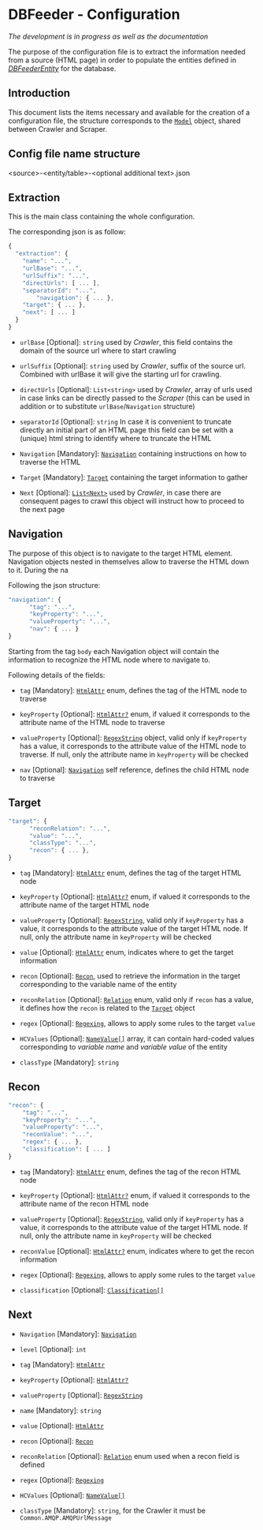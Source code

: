 # DBFeeder - Configuration

_The development is in progress as well as the documentation_

The purpose of the configuration file is to extract the information needed from a source (HTML page) in order to populate the entities defined in [_DBFeederEntity_](https://github.com/dapalex/DBFeeder/blob/main/DBFeederEntity) for the database.

## Introduction

This document lists the items necessary and available for the creation of a configuration file, the structure corresponds to the [`Model`](https://github.com/dapalex/DBFeeder/blob/main/Common/Serializer/README.md#model) object, shared between Crawler and Scraper.


## Config file name structure

\<source>-\<entity/table>-\<optional additional text>.json

## Extraction

This is the main class containing the whole configuration.

The corresponding json is as follow:

```javascript
{
  "extraction": {
    "name": "...",
    "urlBase": "...",
    "urlSuffix": "...",
    "directUrls": [ ... ],
    "separatorId": "...",
        "navigation": { ... },
    "target": { ... },
    "next": [ ... ]
  }
}
```

- `urlBase` [Optional]: `string` used by _Crawler_, this field contains the domain of the source url where to start crawling

- `urlSuffix` [Optional]: `string` used by _Crawler_, suffix of the source url. Combined with urlBase it will give the starting url for crawling.

- `directUrls` [Optional]: `List<string>` used by _Crawler_, array of urls used in case links can be directly passed to the _Scraper_ (this can be used in addition or to substitute `urlBase`/`Navigation` structure)

- `separatorId` [Optional]: `string` In case it is convenient to truncate directly an initial part of an HTML page this field can be set with a (unique) html string to identify where to truncate the HTML

- `Navigation` [Mandatory]: [`Navigation`](#navigation) containing instructions on how to traverse the HTML

- `Target` [Mandatory]: [`Target`](#target) containing the target information to gather

- `Next` [Optional]: [`List<Next>`](#next) used by _Crawler_, in case there are consequent pages to crawl this object will instruct how to proceed to the next page


## Navigation

The purpose of this object is to navigate to the target HTML element.
Navigation objects nested in themselves allow to traverse the HTML down to it.
During the na

Following the json structure:

```javascript
"navigation": {
      "tag": "...",
      "keyProperty": "...",
      "valueProperty": "...",
      "nav": { ... }
}
```

Starting from the tag `body` each Navigation object will contain the information to recognize the HTML node where to navigate to.

Following details of the fields:

- `tag` [Mandatory]: [`HtmlAttr`](https://github.com/dapalex/DBFeeder/blob/main/Common/README.md#htmlattr) enum, defines the tag of the HTML node to traverse

- `keyProperty` [Optional]: [`HtmlAttr?`](https://github.com/dapalex/DBFeeder/blob/main/Common/README.md#htmlattr) enum, if valued it corresponds to the attribute name of the HTML node to traverse

- `valueProperty` [Optional]: [`RegexString`](https://github.com/dapalex/DBFeeder/blob/main/Common/README.md#regexstring) object, valid only if `keyProperty` has a value, it corresponds to the attribute value of the HTML node to traverse. If null, only the attribute name in `keyProperty` will be checked

- `nav` [Optional]: [`Navigation`](#navigation) self reference, defines the child HTML node to traverse

## Target

```javascript
"target": {
      "reconRelation": "...",
      "value": "...",
      "classType": "...",
      "recon": { ... },
}
```

- `tag` [Mandatory]: [`HtmlAttr`](https://github.com/dapalex/DBFeeder/blob/main/Common/README.md#htmlattr) enum, defines the tag of the target HTML node

- `keyProperty` [Optional]: [`HtmlAttr?`](https://github.com/dapalex/DBFeeder/blob/main/Common/README.md#htmlattr) enum, if valued it corresponds to the attribute name of the target HTML node

- `valueProperty` [Optional]: [`RegexString`](https://github.com/dapalex/DBFeeder/blob/main/Common/README.md#regexstring), valid only if `keyProperty` has a value, it corresponds to the attribute value of the target HTML node. If null, only the attribute name in `keyProperty` will be checked

- `value` [Optional]: [`HtmlAttr`](https://github.com/dapalex/DBFeeder/blob/main/Common/README.md#htmlattr) enum, indicates where to get the target information

- `recon` [Optional]: [`Recon`](#recon), used to retrieve the information in the target corresponding to the variable name of the entity

- `reconRelation` [Optional]: [`Relation`](https://github.com/dapalex/DBFeeder/blob/main/Common/README.md#relation) enum, valid only if `recon` has a value, it defines how the `recon` is related to the [`Target`](#target) object

- `regex` [Optional]: [`Regexing`](https://github.com/dapalex/DBFeeder/blob/main/Common/README.md#regexing), allows to apply some rules to the target `value`

- `HCValues` [Optional]: [`NameValue[]`](https://github.com/dapalex/DBFeeder/blob/main/Common/README.md#namevalue) array, it can contain hard-coded values corresponding to _variable name_ and _variable value_ of the entity

- `classType` [Mandatory]: `string`


## Recon

```javascript
"recon": {
    "tag": "...",
    "keyProperty": "...",
    "valueProperty": "...",
    "reconValue": "...",
    "regex": { ... },
    "classification": [ ... ]
}
```

- `tag` [Mandatory]: [`HtmlAttr`](https://github.com/dapalex/DBFeeder/blob/main/Common/README.md#htmlattr) enum, defines the tag of the recon HTML node

- `keyProperty` [Optional]: [`HtmlAttr?`](https://github.com/dapalex/DBFeeder/blob/main/Common/README.md#htmlattr) enum, if valued it corresponds to the attribute name of the recon HTML node

- `valueProperty` [Optional]: [`RegexString`](https://github.com/dapalex/DBFeeder/blob/main/Common/README.md#regexstring), valid only if `keyProperty` has a value, it corresponds to the attribute value of the target HTML node. If null, only the attribute name in `keyProperty` will be checked

- `reconValue` [Optional]: [`HtmlAttr?`](https://github.com/dapalex/DBFeeder/blob/main/Common/README.md#htmlattr) enum, indicates where to get the recon information

- `regex` [Optional]: [`Regexing`](https://github.com/dapalex/DBFeeder/blob/main/Common/README.md#regexing), allows to apply some rules to the target `value`

- `classification` [Optional]: [`Classification[]`](#classification)

## Next

- `Navigation` [Mandatory]: [`Navigation`](#navigation)

- `level` [Optional]: `int`

- `tag` [Mandatory]: [`HtmlAttr`](https://github.com/dapalex/DBFeeder/blob/main/Common/README.md#htmlattr)

- `keyProperty` [Optional]: [`HtmlAttr?`](https://github.com/dapalex/DBFeeder/blob/main/Common/README.md#htmlattr)

- `valueProperty` [Optional]: [`RegexString`](https://github.com/dapalex/DBFeeder/blob/main/Common/README.md#regexstring)

- `name` [Mandatory]: `string`

- `value` [Optional]: [`HtmlAttr`](https://github.com/dapalex/DBFeeder/blob/main/Common/README.md#htmlattr)

- `recon` [Optional]: [`Recon`](#recon)

- `reconRelation` [Optional]: [`Relation`](https://github.com/dapalex/DBFeeder/blob/main/Common/README.md#relation) enum used when a recon field is defined

- `regex` [Optional]: [`Regexing`](https://github.com/dapalex/DBFeeder/blob/main/Common/README.md#regexing)

- `HCValues` [Optional]: [`NameValue[]`](https://github.com/dapalex/DBFeeder/blob/main/Common/README.md#namevalue)

- `classType` [Mandatory]: `string`, for the Crawler it must be `Common.AMQP.AMQPUrlMessage`


